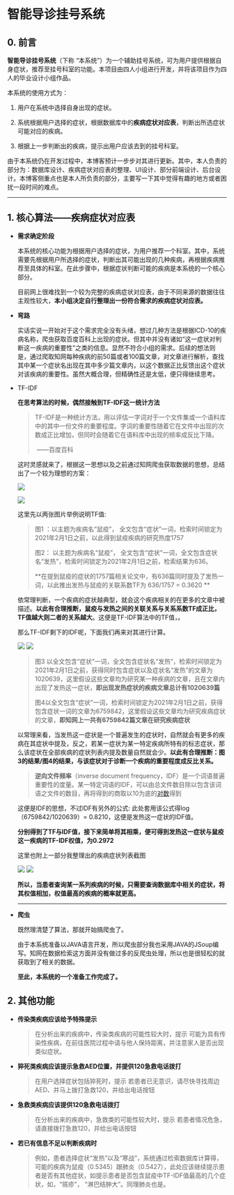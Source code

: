 # 智能导诊挂号系统

## 0. 前言

**智能导诊挂号系统**（下称 “本系统”）为一个辅助挂号系统，可为用户提供根据自身症状，推荐至挂号科室的功能。本项目由四人小组进行开发，并将该项目作为四人的毕业设计小组作品。

本系统的使用方式为：

1. 用户在系统中选择自身出现的症状。

2. 系统根据用户选择的症状，根据数据库中的**疾病症状对应表**，判断出所选症状可能对应的疾病。

3. 根据上一步判断出的疾病，提示出用户应该去到的挂号科室。

由于本系统仍在开发过程中，本博客预计一步步对其进行更新。其中，本人负责的部分为：数据库设计、疾病症状对应表的整理、UI设计、部分前端设计、后台设计。本博客侧重点也是本人所负责的部分，主要写一下其中觉得有趣的地方或者困扰一段时间的难点。

---



## 1. 核心算法——疾病症状对应表

- **需求确定阶段**

  ​        本系统的核心功能为根据用户选择的症状，为用户推荐一个科室。其中，系统需要先根据用户所选择的症状，判断出其可能出现的几种疾病，再根据疾病推荐至具体的科室。在此步骤中，根据症状判断可能的疾病是本系统的一个核心部分。

  ​        目前网上很难找到一个较为完整的疾病症状对应表，由于不同来源的数据往往主观性较大，**本小组决定自行整理出一份符合需求的疾病症状对应表。**

- **弯路**

  ​        实话实说一开始对于这个需求完全没有头绪，想过几种方法是根据ICD-10的疾病名称，爬虫获取百度百科上出现的症状。但其中并没有诸如“这一症状对判断这一疾病的重要性”之类的信息。显然不符合小组的需求。后续的想法则是，通过爬取知网每种疾病的前50篇或者100篇文章，对文章进行解析，查找其中某一个症状名出现在其中多少篇文章内，以这个数据正比反馈出这个症状对该疾病的重要性。虽然大概合理，但精确性还是太低，便只得继续思考。

- TF-IDF

  **在思考算法的时候，偶然接触到TF-IDF这一统计方法**

  > TF-IDF是一种统计方法，用以评估一字词对于一个文件集或一个语料库中的其中一份文件的重要程度。字词的重要性随着它在文件中出现的次数成正比增加，但同时会随着它在语料库中出现的频率成反比下降。
  >
  > ​																																										 ——百度百科

  这时灵感就来了，根据这一思想以及之前通过知网爬虫获取数据的思想，总结出了一个较为理想的方案：

  ![](/images/cnki01.png)

  <img src = ".\images\cnki02.png">

  这里先以两张图片举例说明TF值:

  > 图1 ：以主题为疾病名“鼠疫”， 全文包含“症状”一词，检索时间锁定为2021年2月1日之前，以此得到鼠疫疾病的研究热度1757
  >
  > 图2： 以主题为疾病名“鼠疫”， 全文包含“症状”一词，全文包含症状名“发热”，检索时间锁定为2021年2月1日之前，检索结果为636。
  >
  > **在提到鼠疫的症状的1757篇相关论文中，有636篇同时提及了发热一词，以此推出发热与鼠疫的关联系数TF为 636/1757 = 0.3620 **

  依常理判断，一个疾病的症状越典型，就会这个疾病相关的在更多的文章中被描述。**以此有合理推断，鼠疫与发热之间的关联关系与关系系数TF成正比，TF值越大则二者的关系越大**。这便是TF-IDF算法中的TF值，。

  那么TF-IDF剩下的IDF呢，下面我们再来对其进行计算。

  <img src = ".\images\cnki03.png">

  <img src = ".\images\cnki04.png">

  > 图3 以全文包含“症状”一词，全文包含症状名“发热”，检索时间锁定为2021年2月1日之前，获得同时包含症状以及症状名“发热”的文章为1020639，这里假设这些文章均为研究某一种疾病的文章，且在文章内出现了发热这一症状，**即出现发热症状的疾病文章总计有1020639篇**
  >
  > 图4以全文包含“症状”一词，检索时间锁定为2021年2月1日之前，获得包含症状一词的文章为6759842，这里假设这些文章均为研究疾病症状的文章，**即知网上一共有6759842篇文章在研究疾病症状**

  以常理来看，当发热这一症状是一个普遍发生的症状时，自然就会有更多的疾病在其症状中提及，反之，若某一症状为某一特定疾病所特有的标志症状，那么该症状在全部疾病的症状列表内提及数量自然就会少。**以此有合理推断：图3的结果/图4的结果，与该症状对于诊断一个疾病的重要程度成反比关系。**

  > **逆向文件频率**（inverse document frequency，IDF）是一个词语普遍重要性的度量。某一特定词语的IDF，可以由总文件数目除以包含该词语之文件的数目，再将得到的商取以10为底的[对数](https://baike.baidu.com/item/对数)得到

  这便是IDF的思想，不过IDF有另外的公式: 此处套用该公式得log（6759842/1020639）= 0.8210，这便是发热这一症状的IDF值。

  **分别得到了TF与IDF值，接下来简单将其相乘，便可得到发热这一症状与鼠疫这一疾病的TF-IDF权值，为0.2972**

  这里也附上一部分我整理出的疾病症状列表截图

  <img src = ".\images\TFIDF01.png">

  <img src = ".\images\TFIDF02.png">

  **所以，当患者查询某一系列疾病的时候，只需要查询数据库中相关的症状，将其权值相加，权值最高的疾病的概率就更高。**

  -----

  

- **爬虫**

  既然理清楚了算法，那就开始搞爬虫了。

  由于本系统准备以JAVA语言开发，所以爬虫部分我也采用JAVA的JSoup编写。知网在数据检索这方面并没有做过多的反爬虫处理，所以也是很轻松的就获取到了相关的数据。

  **至此，本系统的一个准备工作完成了。**

## 2. 其他功能

* **传染类疾病应该给予特殊提示**

  > 在分析出来的疾病中，传染类疾病的可能性较大时，提示 可能为具有传染性疾病，在前往医院过程中请与他人保持距离，并注意家人是否出现类似症状。

* **猝死类疾病应该提示急救AED位置，并提供120急救电话拨打**

  > 在用户选择症状包括猝死时，提示 若患者已无意识，请尽快寻找周边AED、并马上拨打急救120，并给出电话按钮

* **急救类疾病应该提供120急救电话拨打**

  > 在分析出来的疾病中，急救类的可能性较大时，提示 若患者情况危急，请直接拨打急救120，并给出电话按钮

* **若已有信息不足以判断疾病时**

  > 例如，患者选择症状“发热”以及“寒战”，系统通过检索数据库计算得，可能的疾病为鼠疫（0.5345）跟肺炎（0.5427），此处应该继续提示患者是否有其他症状，如提示患者是否包含鼠疫中TF-IDF值最高的几个症状，如，“斑疹”， “淋巴结肿大”。同理肺炎也是。
























